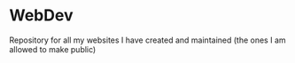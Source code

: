 # WebDev
Repository for all my websites I have created and maintained (the ones I am allowed to make public)
